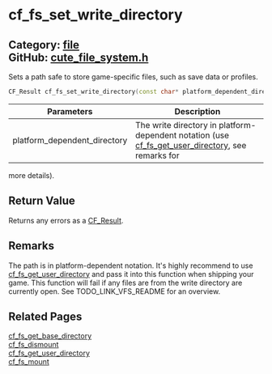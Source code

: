 [](../header.md ':include')

# cf_fs_set_write_directory

Category: [file](/api_reference?id=file)  
GitHub: [cute_file_system.h](https://github.com/RandyGaul/cute_framework/blob/master/include/cute_file_system.h)  
---

Sets a path safe to store game-specific files, such as save data or profiles.

```cpp
CF_Result cf_fs_set_write_directory(const char* platform_dependent_directory);
```

Parameters | Description
--- | ---
platform_dependent_directory | The write directory in platform-dependent notation (use [cf_fs_get_user_directory](/file/cf_fs_get_user_directory.md), see remarks for
  more details).

## Return Value

Returns any errors as a [CF_Result](/utility/cf_result.md).

## Remarks

The path is in platform-dependent notation. It's highly recommend to use [cf_fs_get_user_directory](/file/cf_fs_get_user_directory.md) and pass it into this function
when shipping your game. This function will fail if any files are from the write directory are currently open.
See TODO_LINK_VFS_README for an overview.

## Related Pages

[cf_fs_get_base_directory](/file/cf_fs_get_base_directory.md)  
[cf_fs_dismount](/file/cf_fs_dismount.md)  
[cf_fs_get_user_directory](/file/cf_fs_get_user_directory.md)  
[cf_fs_mount](/file/cf_fs_mount.md)  
